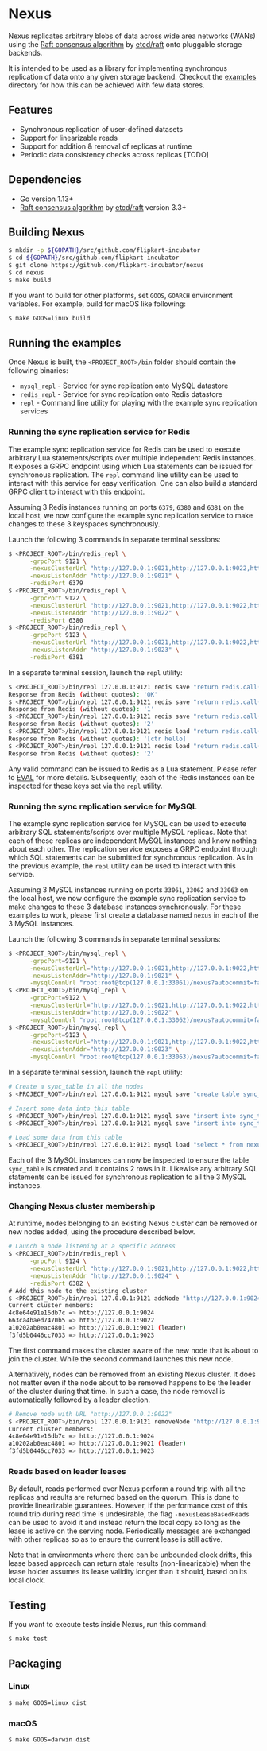 # Nexus
Nexus replicates arbitrary blobs of data across wide area networks (WANs) using
the [Raft consensus algorithm](https://raft.github.io/) by [etcd/raft](https://github.com/etcd-io/etcd/tree/master/raft)
onto pluggable storage backends.

It is intended to be used as a library for implementing synchronous replication
of data onto any given storage backend. Checkout the [examples](https://github.com/flipkart-incubator/nexus/raw/master/examples) directory for how this
can be achieved with few data stores.

## Features
- Synchronous replication of user-defined datasets
- Support for linearizable reads
- Support for addition & removal of replicas at runtime
- Periodic data consistency checks across replicas [TODO]

## Dependencies
- Go version 1.13+
- [Raft consensus algorithm](https://raft.github.io/) by [etcd/raft](https://github.com/etcd-io/etcd/tree/master/raft) version 3.3+

## Building Nexus

```bash
$ mkdir -p ${GOPATH}/src/github.com/flipkart-incubator
$ cd ${GOPATH}/src/github.com/flipkart-incubator
$ git clone https://github.com/flipkart-incubator/nexus
$ cd nexus
$ make build
```

If you want to build for other platforms, set `GOOS`, `GOARCH` environment variables. For example, build for macOS like following:

```bash
$ make GOOS=linux build
```

## Running the examples

Once Nexus is built, the `<PROJECT_ROOT>/bin` folder should contain the following binaries:
- `mysql_repl` - Service for sync replication onto MySQL datastore
- `redis_repl` - Service for sync replication onto Redis datastore
- `repl`       - Command line utility for playing with the example sync replication services

### Running the sync replication service for Redis

The example sync replication service for Redis can be used to execute arbitrary Lua statements/scripts
over multiple independent Redis instances. It exposes a GRPC endpoint using which Lua statements can be
issued for synchronous replication. The `repl` command line utility can be used to interact with this
service for easy verification. One can also build a standard GRPC client to interact with this endpoint.

Assuming 3 Redis instances running on ports `6379`, `6380` and `6381` on the local host, we now configure
the example sync replication service to make changes to these 3 keyspaces synchronously.

Launch the following 3 commands in separate terminal sessions:
```bash
$ <PROJECT_ROOT>/bin/redis_repl \
      -grpcPort 9121 \
      -nexusClusterUrl "http://127.0.0.1:9021,http://127.0.0.1:9022,http://127.0.0.1:9023" \
      -nexusListenAddr "http://127.0.0.1:9021" \
      -redisPort 6379
$ <PROJECT_ROOT>/bin/redis_repl \
      -grpcPort 9122 \
      -nexusClusterUrl "http://127.0.0.1:9021,http://127.0.0.1:9022,http://127.0.0.1:9023" \
      -nexusListenAddr "http://127.0.0.1:9022" \
      -redisPort 6380
$ <PROJECT_ROOT>/bin/redis_repl \
      -grpcPort 9123 \
      -nexusClusterUrl "http://127.0.0.1:9021,http://127.0.0.1:9022,http://127.0.0.1:9023" \
      -nexusListenAddr "http://127.0.0.1:9023" \
      -redisPort 6381
```

In a separate terminal session, launch the `repl` utility:
```bash
$ <PROJECT_ROOT>/bin/repl 127.0.0.1:9121 redis save "return redis.call('set', 'hello', 'world')"
Response from Redis (without quotes): 'OK'
$ <PROJECT_ROOT>/bin/repl 127.0.0.1:9121 redis save "return redis.call('incr', 'ctr')"
Response from Redis (without quotes): '1'
$ <PROJECT_ROOT>/bin/repl 127.0.0.1:9121 redis save "return redis.call('incr', 'ctr')"
Response from Redis (without quotes): '2'
$ <PROJECT_ROOT>/bin/repl 127.0.0.1:9121 redis load "return redis.call('keys', '*')"
Response from Redis (without quotes): '[ctr hello]'
$ <PROJECT_ROOT>/bin/repl 127.0.0.1:9121 redis load "return redis.call('get', 'ctr')"
Response from Redis (without quotes): '2'
```

Any valid command can be issued to Redis as a Lua statement. Please refer to [EVAL](https://redis.io/commands/eval) for more details.
Subsequently, each of the Redis instances can be inspected for these keys set via the `repl` utility.

### Running the sync replication service for MySQL

The example sync replication service for MySQL can be used to execute arbitrary SQL statements/scripts
over multiple MySQL replicas. Note that each of these replicas are independent MySQL instances and know
nothing about each other. The replication service exposes a GRPC endpoint through which SQL statements
can be submitted for synchronous replication. As in the previous example, the `repl` utility can be used
to interact with this service.

Assuming 3 MySQL instances running on ports `33061`, `33062` and `33063` on the local host, we now configure
the example sync replication service to make changes to these 3 database instances synchronously. For these
examples to work, please first create a database named `nexus` in each of the 3 MySQL instances.

Launch the following 3 commands in separate terminal sessions:
```bash
$ <PROJECT_ROOT>/bin/mysql_repl \
      -grpcPort=9121 \
      -nexusClusterUrl="http://127.0.0.1:9021,http://127.0.0.1:9022,http://127.0.0.1:9023" \
      -nexusListenAddr="http://127.0.0.1:9021" \
      -mysqlConnUrl "root:root@tcp(127.0.0.1:33061)/nexus?autocommit=false"
$ <PROJECT_ROOT>/bin/mysql_repl \
      -grpcPort=9122 \
      -nexusClusterUrl="http://127.0.0.1:9021,http://127.0.0.1:9022,http://127.0.0.1:9023" \
      -nexusListenAddr="http://127.0.0.1:9022" \
      -mysqlConnUrl "root:root@tcp(127.0.0.1:33062)/nexus?autocommit=false"
$ <PROJECT_ROOT>/bin/mysql_repl \
      -grpcPort=9123 \
      -nexusClusterUrl="http://127.0.0.1:9021,http://127.0.0.1:9022,http://127.0.0.1:9023" \
      -nexusListenAddr="http://127.0.0.1:9023" \
      -mysqlConnUrl "root:root@tcp(127.0.0.1:33063)/nexus?autocommit=false"
```

In a separate terminal session, launch the `repl` utility:
```bash
# Create a sync_table in all the nodes
$ <PROJECT_ROOT>/bin/repl 127.0.0.1:9121 mysql save "create table sync_table (id INT PRIMARY KEY AUTO_INCREMENT, data VARCHAR(50) NOT NULL, ts timestamp(3) default current_timestamp(3) on update current_timestamp(3));"

# Insert some data into this table
$ <PROJECT_ROOT>/bin/repl 127.0.0.1:9121 mysql save "insert into sync_table (name, data) values ('foo', 'bar');"
$ <PROJECT_ROOT>/bin/repl 127.0.0.1:9121 mysql save "insert into sync_table (name, data) values ('hello', 'world');"

# Load some data from this table
$ <PROJECT_ROOT>/bin/repl 127.0.0.1:9121 mysql load "select * from nexus.sync_table;"
```

Each of the 3 MySQL instances can now be inspected to ensure the table `sync_table` is created and it
contains 2 rows in it. Likewise any arbitrary SQL statements can be issued for synchronous replication
to all the 3 MySQL instances.

### Changing Nexus cluster membership

At runtime, nodes belonging to an existing Nexus cluster can be removed or new nodes added, using the procedure described below.

```bash
# Launch a node listening at a specific address
$ <PROJECT_ROOT>/bin/redis_repl \
      -grpcPort 9124 \
      -nexusClusterUrl "http://127.0.0.1:9021,http://127.0.0.1:9022,http://127.0.0.1:9023" \
      -nexusListenAddr "http://127.0.0.1:9024" \
      -redisPort 6382 \
# Add this node to the existing cluster
$ <PROJECT_ROOT>/bin/repl 127.0.0.1:9121 addNode "http://127.0.0.1:9024"
Current cluster members:
4c8e64e91e16db7c => http://127.0.0.1:9024
663ca4baed7470b5 => http://127.0.0.1:9022
a10202ab0eac4801 => http://127.0.0.1:9021 (leader)
f3fd5b0446cc7033 => http://127.0.0.1:9023
```

The first command makes the cluster aware of the new node that is about to join the cluster. While the second command launches this new node.

Alternatively, nodes can be removed from an existing Nexus cluster. It does not matter even if the node about to be removed happens to be the leader of the cluster during that time. In such a case, the node removal is automatically followed by a leader election.

```bash
# Remove node with URL "http://127.0.0.1:9022"
$ <PROJECT_ROOT>/bin/repl 127.0.0.1:9121 removeNode "http://127.0.0.1:9022"
Current cluster members:
4c8e64e91e16db7c => http://127.0.0.1:9024
a10202ab0eac4801 => http://127.0.0.1:9021 (leader)
f3fd5b0446cc7033 => http://127.0.0.1:9023
```

### Reads based on leader leases

By default, reads performed over Nexus perform a round trip with all the replicas and results are returned based on the quorum. This is done to provide linearizable guarantees. However, if the performance cost of this round trip during read time is undesirable, the flag `-nexusLeaseBasedReads` can be used to avoid it and instead return the local copy so long as the lease is active on the serving node. Periodically messages are exchanged with other replicas so as to ensure the current lease is still active.

Note that in environments where there can be unbounded clock drifts, this lease based approach can return stale results (non-linearizable) when the lease holder assumes its lease validity longer than it should, based on its local clock.

## Testing

If you want to execute tests inside Nexus, run this command:

```bash
$ make test
```

## Packaging

###  Linux

```bash
$ make GOOS=linux dist
```

### macOS

```bash
$ make GOOS=darwin dist
```

